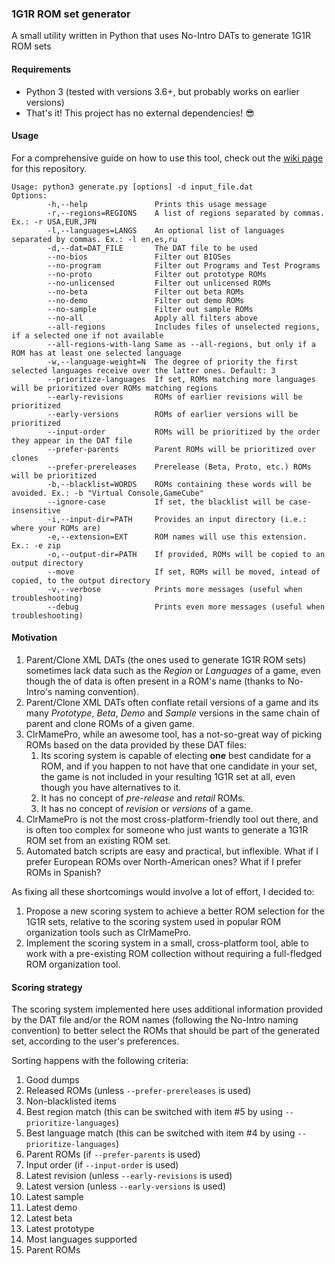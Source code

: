 ### 1G1R ROM set generator

A small utility written in Python that uses No-Intro DATs to generate 1G1R ROM sets

#### Requirements

* Python 3 (tested with versions 3.6+, but probably works on earlier versions)
* That's it! This project has no external dependencies! :sunglasses:

#### Usage

For a comprehensive guide on how to use this tool, check out the [wiki page](https://github.com/andrebrait/1g1r-romset-generator/wiki) for this repository.

```
Usage: python3 generate.py [options] -d input_file.dat
Options:
        -h,--help               Prints this usage message
        -r,--regions=REGIONS    A list of regions separated by commas. Ex.: -r USA,EUR,JPN
        -l,--languages=LANGS    An optional list of languages separated by commas. Ex.: -l en,es,ru
        -d,--dat=DAT_FILE       The DAT file to be used
        --no-bios               Filter out BIOSes
        --no-program            Filter out Programs and Test Programs
        --no-proto              Filter out prototype ROMs
        --no-unlicensed         Filter out unlicensed ROMs
        --no-beta               Filter out beta ROMs
        --no-demo               Filter out demo ROMs
        --no-sample             Filter out sample ROMs
        --no-all                Apply all filters above
        --all-regions           Includes files of unselected regions, if a selected one if not available
        --all-regions-with-lang Same as --all-regions, but only if a ROM has at least one selected language
        -w,--language-weight=N  The degree of priority the first selected languages receive over the latter ones. Default: 3
        --prioritize-languages  If set, ROMs matching more languages will be prioritized over ROMs matching regions
        --early-revisions       ROMs of earlier revisions will be prioritized
        --early-versions        ROMs of earlier versions will be prioritized
        --input-order           ROMs will be prioritized by the order they appear in the DAT file
        --prefer-parents        Parent ROMs will be prioritized over clones
        --prefer-prereleases    Prerelease (Beta, Proto, etc.) ROMs will be prioritized
        -b,--blacklist=WORDS    ROMs containing these words will be avoided. Ex.: -b "Virtual Console,GameCube"
        --ignore-case           If set, the blacklist will be case-insensitive 
        -i,--input-dir=PATH     Provides an input directory (i.e.: where your ROMs are)
        -e,--extension=EXT      ROM names will use this extension. Ex.: -e zip
        -o,--output-dir=PATH    If provided, ROMs will be copied to an output directory
        --move                  If set, ROMs will be moved, intead of copied, to the output directory
        -v,--verbose            Prints more messages (useful when troubleshooting)
        --debug                 Prints even more messages (useful when troubleshooting)
```

#### Motivation

1. Parent/Clone XML DATs (the ones used to generate 1G1R ROM sets) sometimes lack data such as the *Region* or *Languages* of a game, even though the of data is often present in a ROM's name (thanks to No-Intro's naming convention).
2. Parent/Clone XML DATs often conflate retail versions of a game and its many _Prototype_, _Beta_, _Demo_ and _Sample_ versions in the same chain of parent and clone ROMs of a given game.
3. ClrMamePro, while an awesome tool, has a not-so-great way of picking ROMs based on the data provided by these DAT files:
    1. Its scoring system is capable of electing **one** best candidate for a ROM, and if you happen to not have that one candidate in your set, the game is not included in your resulting 1G1R set at all, even though you have alternatives to it.
    2. It has no concept of _pre-release_ and _retail_ ROMs.
    3. It has no concept of _revision_ or _versions_ of a game.
4. ClrMamePro is not the most cross-platform-friendly tool out there, and is often too complex for someone who just wants to generate a 1G1R ROM set from an existing ROM set.
5. Automated batch scripts are easy and practical, but inflexible. What if I prefer European ROMs over North-American ones? What if I prefer ROMs in Spanish? 

As fixing all these shortcomings would involve a lot of effort, I decided to:

1. Propose a new scoring system to achieve a better ROM selection for the 1G1R sets, relative to the scoring system used in popular ROM organization tools such as ClrMamePro.
2. Implement the scoring system in a small, cross-platform tool, able to work with a pre-existing ROM collection without requiring a full-fledged ROM organization tool.

#### Scoring strategy

The scoring system implemented here uses additional information provided by the 
DAT file and/or the ROM names (following the No-Intro naming convention) to 
better select the ROMs that should be part of the generated set, according to the user's preferences.

Sorting happens with the following criteria:
1. Good dumps
2. Released ROMs (unless `--prefer-prereleases` is used)
3. Non-blacklisted items
4. Best region match (this can be switched with item #5 by using `--prioritize-languages`)
5. Best language match (this can be switched with item #4 by using `--prioritize-languages`)
6. Parent ROMs (if `--prefer-parents` is used)
7. Input order (if `--input-order` is used)
8. Latest revision (unless `--early-revisions` is used)
9. Latest version (unless `--early-versions` is used)
10. Latest sample
11. Latest demo
12. Latest beta
13. Latest prototype
14. Most languages supported
15. Parent ROMs
